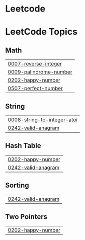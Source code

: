 # Leetcode
<!---LeetCode Topics Start-->
# LeetCode Topics
## Math
|  |
| ------- |
| [0007-reverse-integer](https://github.com/Mahadhanalakshmi123/Leetcode/tree/master/0007-reverse-integer) |
| [0009-palindrome-number](https://github.com/Mahadhanalakshmi123/Leetcode/tree/master/0009-palindrome-number) |
| [0202-happy-number](https://github.com/Mahadhanalakshmi123/Leetcode/tree/master/0202-happy-number) |
| [0507-perfect-number](https://github.com/Mahadhanalakshmi123/Leetcode/tree/master/0507-perfect-number) |
## String
|  |
| ------- |
| [0008-string-to-integer-atoi](https://github.com/Mahadhanalakshmi123/Leetcode/tree/master/0008-string-to-integer-atoi) |
| [0242-valid-anagram](https://github.com/Mahadhanalakshmi123/Leetcode/tree/master/0242-valid-anagram) |
## Hash Table
|  |
| ------- |
| [0202-happy-number](https://github.com/Mahadhanalakshmi123/Leetcode/tree/master/0202-happy-number) |
| [0242-valid-anagram](https://github.com/Mahadhanalakshmi123/Leetcode/tree/master/0242-valid-anagram) |
## Sorting
|  |
| ------- |
| [0242-valid-anagram](https://github.com/Mahadhanalakshmi123/Leetcode/tree/master/0242-valid-anagram) |
## Two Pointers
|  |
| ------- |
| [0202-happy-number](https://github.com/Mahadhanalakshmi123/Leetcode/tree/master/0202-happy-number) |
<!---LeetCode Topics End-->